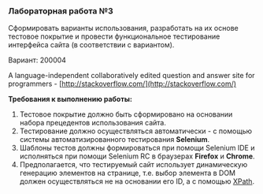 ### Лабораторная работа №3

Сформировать варианты использования, разработать на их основе тестовое покрытие
и провести функциональное тестирование интерфейса сайта (в соответствии с вариантом).

Вариант: 200004

A language-independent collaboratively edited question and answer site for
programmers - [http://stackoverflow.com/](http://stackoverflow.com/)

**Требования к выполнению работы:**

1. Тестовое покрытие должно быть сформировано на основании набора прецедентов
   использования сайта.
2. Тестирование должно осуществляться автоматически - с помощью системы
   автоматизированного тестирования **Selenium**.
3. Шаблоны тестов должны формироваться при помощи Selenium IDE и исполняться при
   помощи Selenium RC в браузерах **Firefox** и **Chrome**.
4. Предполагается, что тестируемый сайт использует динамическую генерацию
   элементов на странице, т.е. выбор элемента в DOM должен осуществляться не на
   основании его ID, а с помощью [XPath](https://ru.wikipedia.org/wiki/XPath).
